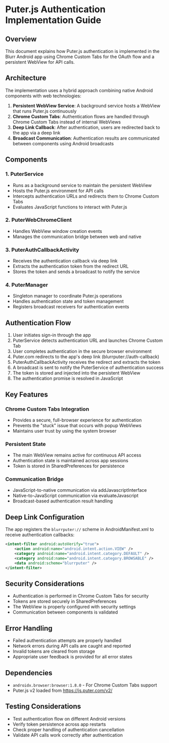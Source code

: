 # Puter.js Authentication Implementation Guide

## Overview

This document explains how Puter.js authentication is implemented in the Blurr Android app using Chrome Custom Tabs for the OAuth flow and a persistent WebView for API calls.

## Architecture

The implementation uses a hybrid approach combining native Android components with web technologies:

1. **Persistent WebView Service**: A background service hosts a WebView that runs Puter.js continuously
2. **Chrome Custom Tabs**: Authentication flows are handled through Chrome Custom Tabs instead of internal WebViews
3. **Deep Link Callback**: After authentication, users are redirected back to the app via a deep link
4. **Broadcast Communication**: Authentication results are communicated between components using Android broadcasts

## Components

### 1. PuterService

- Runs as a background service to maintain the persistent WebView
- Hosts the Puter.js environment for API calls
- Intercepts authentication URLs and redirects them to Chrome Custom Tabs
- Evaluates JavaScript functions to interact with Puter.js

### 2. PuterWebChromeClient

- Handles WebView window creation events
- Manages the communication bridge between web and native

### 3. PuterAuthCallbackActivity

- Receives the authentication callback via deep link
- Extracts the authentication token from the redirect URL
- Stores the token and sends a broadcast to notify the service

### 4. PuterManager

- Singleton manager to coordinate Puter.js operations
- Handles authentication state and token management
- Registers broadcast receivers for authentication events

## Authentication Flow

1. User initiates sign-in through the app
2. PuterService detects authentication URL and launches Chrome Custom Tab
3. User completes authentication in the secure browser environment
4. Puter.com redirects to the app's deep link (blurrputer://auth-callback)
5. PuterAuthCallbackActivity receives the redirect and extracts the token
6. A broadcast is sent to notify the PuterService of authentication success
7. The token is stored and injected into the persistent WebView
8. The authentication promise is resolved in JavaScript

## Key Features

### Chrome Custom Tabs Integration
- Provides a secure, full-browser experience for authentication
- Prevents the "stuck" issue that occurs with popup WebViews
- Maintains user trust by using the system browser

### Persistent State
- The main WebView remains active for continuous API access
- Authentication state is maintained across app sessions
- Token is stored in SharedPreferences for persistence

### Communication Bridge
- JavaScript-to-native communication via addJavascriptInterface
- Native-to-JavaScript communication via evaluateJavascript
- Broadcast-based authentication result handling

## Deep Link Configuration

The app registers the `blurrputer://` scheme in AndroidManifest.xml to receive authentication callbacks:

```xml
<intent-filter android:autoVerify="true">
    <action android:name="android.intent.action.VIEW" />
    <category android:name="android.intent.category.DEFAULT" />
    <category android:name="android.intent.category.BROWSABLE" />
    <data android:scheme="blurrputer" />
</intent-filter>
```

## Security Considerations

- Authentication is performed in Chrome Custom Tabs for security
- Tokens are stored securely in SharedPreferences
- The WebView is properly configured with security settings
- Communication between components is validated

## Error Handling

- Failed authentication attempts are properly handled
- Network errors during API calls are caught and reported
- Invalid tokens are cleared from storage
- Appropriate user feedback is provided for all error states

## Dependencies

- `androidx.browser:browser:1.8.0` - For Chrome Custom Tabs support
- Puter.js v2 loaded from https://js.puter.com/v2/

## Testing Considerations

- Test authentication flow on different Android versions
- Verify token persistence across app restarts
- Check proper handling of authentication cancellation
- Validate API calls work correctly after authentication